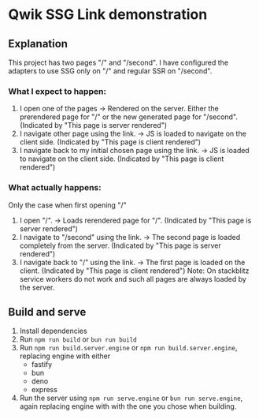 # Qwik SSG Link demonstration
## Explanation
This project has two pages "/" and "/second".
I have configured the adapters to use SSG only on "/" and regular SSR on "/second".
### What I expect to happen:
1. I open one of the pages -> Rendered on the server. Either the prerendered page for "/" or the new generated page for "/second". (Indicated by "This page is server rendered")
2. I navigate other page using the link. -> JS is loaded to navigate on the client side. (Indicated by "This page is client rendered")
3. I navigate back to my initial chosen page using the link. -> JS is loaded to navigate on the client side. (Indicated by "This page is client rendered")

### What actually happens:
Only the case when first opening "/"
1. I open "/". -> Loads rerendered page for "/". (Indicated by "This page is server rendered")
2. I navigate to "/second" using the link. -> The second page is loaded completely from the server. (Indicated by "This page is server rendered")
3. I navigate back to "/" using the link. -> The first page is loaded on the client. (Indicated by "This page is client rendered")
Note: On stackblitz service workers do not work and such all pages are always loaded by the server. 

## Build and serve
1. Install dependencies
2. Run `npm run build` or `bun run build`
3. Run `npm run build.server.engine` or `npm run build.server.engine`, replacing engine with either
   - fastify
   - bun
   - deno
   - express
4. Run the server using `npm run serve.engine` or `bun run serve.engine`, again replacing engine with with the one you chose when building. 